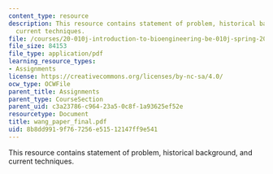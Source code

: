 ```yaml
---
content_type: resource
description: This resource contains statement of problem, historical background, and
  current techniques.
file: /courses/20-010j-introduction-to-bioengineering-be-010j-spring-2006/8b8dd9919f767256e51512147ff9e541_wang_paper_final.pdf
file_size: 84153
file_type: application/pdf
learning_resource_types:
- Assignments
license: https://creativecommons.org/licenses/by-nc-sa/4.0/
ocw_type: OCWFile
parent_title: Assignments
parent_type: CourseSection
parent_uid: c3a23786-c964-23a5-0c8f-1a93625ef52e
resourcetype: Document
title: wang_paper_final.pdf
uid: 8b8dd991-9f76-7256-e515-12147ff9e541
---
```

This resource contains statement of problem, historical background, and current techniques.